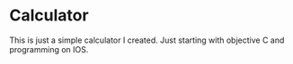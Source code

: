 # Calculator
This is just a simple calculator I created. Just starting with objective C and programming on IOS.
